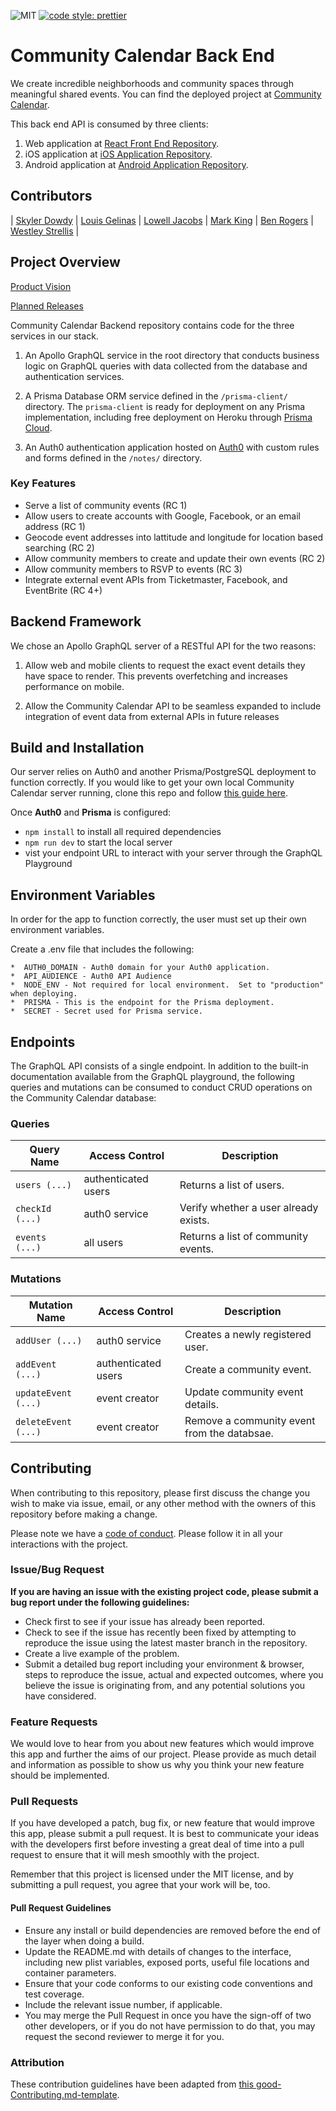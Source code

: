 ![MIT](https://img.shields.io/packagist/l/doctrine/orm.svg) [![code style: prettier](https://img.shields.io/badge/code_style-prettier-ff69b4.svg?style=flat-square)](https://github.com/prettier/prettier)

# Community Calendar Back End

We create incredible neighborhoods and community spaces through meaningful shared events.  You can find the deployed project at [Community Calendar](https://www.communitycalendar.xyz).

This back end API is consumed by three clients:

1. Web application at [React Front End Repository](https://github.com/Lambda-School-Labs/community-calendar-fe).
2. iOS application at [iOS Application Repository](https://github.com/Lambda-School-Labs/community-calendar-ios).
3. Android application at [Android Application Repository](https://github.com/Lambda-School-Labs/community-calendar-android).




## Contributors

| [Skyler Dowdy](https://github.com/skylerwebdev) | [Louis Gelinas](https://github.com/gelinas) | [Lowell Jacobs](https://github.com/lowell1) | [Mark King](https://github.com/markpkng) | [Ben Rogers](https://github.com/thisbenrogers) | [Westley Strellis](https://github.com/wstrellis) |

## Project Overview

[Product Vision](https://www.notion.so/Community-Calendar-Labs-19-25c4624fa8fe46e49361d73215459050)

[Planned Releases](https://www.notion.so/06de41bdd6124a459140e0b943b648a1)

Community Calendar Backend repository contains code for the three services in our stack.

<!-- Integrate future image of back architecture, including authentication token flow -->

1. An Apollo GraphQL service in the root directory that conducts business logic on GraphQL queries with data collected from the database and authentication services.

2. A Prisma Database ORM service defined in the `/prisma-client/` directory. The `prisma-client` is ready for deployment on any Prisma implementation, including free deployment on Heroku through [Prisma Cloud](https://www.prisma.io/cloud).

3. An Auth0 authentication application hosted on [Auth0](https://www.auth0.com) with custom rules and forms defined in the `/notes/` directory.

### Key Features

- Serve a list of community events (RC 1)
- Allow users to create accounts with Google, Facebook, or an email address (RC 1)
- Geocode event addresses into lattitude and longitude for location based searching (RC 2)
- Allow community members to create and update their own events (RC 2)
- Allow community members to RSVP to events (RC 3)
- Integrate external event APIs from Ticketmaster, Facebook, and EventBrite (RC 4+)

## Backend Framework

We chose an Apollo GraphQL server of a RESTful API for the two reasons:

1. Allow web and mobile clients to request the exact event details they have space to render. This prevents overfetching and increases performance on mobile.

2. Allow the Community Calendar API to be seamless expanded to include integration of event data from external APIs in future releases

## Build and Installation

Our server relies on Auth0 and another Prisma/PostgreSQL deployment to function correctly. If you would like to get your own local Community Calendar server running, clone this repo and follow [this guide here](https://github.com/Lambda-School-Labs/community-calendar-be/blob/master/notes/prisma_auth0.md).

Once **Auth0** and **Prisma** is configured:
- `npm install` to install all required dependencies
- `npm run dev` to start the local server
- vist your endpoint URL to interact with your server through the GraphQL Playground

## Environment Variables

In order for the app to function correctly, the user must set up their own environment variables.

Create a .env file that includes the following:
    
    *  AUTH0_DOMAIN - Auth0 domain for your Auth0 application.
    *  API_AUDIENCE - Auth0 API Audience
    *  NODE_ENV - Not required for local environment.  Set to "production" when deploying.
    *  PRISMA - This is the endpoint for the Prisma deployment.
    *  SECRET - Secret used for Prisma service.

## Endpoints

The GraphQL API consists of a single endpoint. In addition to the built-in documentation available from the GraphQL playground, the following queries and mutations can be consumed to conduct CRUD operations on the Community Calendar database:

### Queries

| Query Name          | Access Control      | Description                                  |
| ------------------- | ------------------- | -------------------------------------------- |
| `users (...)`       | authenticated users | Returns a list of users.                     |
| `checkId (...)`     | auth0 service       | Verify whether a user already exists.        |
| `events (...)`      | all users           | Returns a list of community events.          |

### Mutations

| Mutation Name       | Access Control      | Description                                  |
| ------------------- | ------------------- | -------------------------------------------- |
| `addUser (...)`     | auth0 service       | Creates a newly registered user.             |
| `addEvent (...)`    | authenticated users | Create a community event.                    |
| `updateEvent (...)` | event creator       | Update community event details.              |
| `deleteEvent (...)` | event creator       | Remove a community event from the databsae.  |

## Contributing

When contributing to this repository, please first discuss the change you wish to make via issue, email, or any other method with the owners of this repository before making a change.

Please note we have a [code of conduct](./CODE_OF_CONDUCT.md). Please follow it in all your interactions with the project.

### Issue/Bug Request

**If you are having an issue with the existing project code, please submit a bug report under the following guidelines:**

- Check first to see if your issue has already been reported.
- Check to see if the issue has recently been fixed by attempting to reproduce the issue using the latest master branch in the repository.
- Create a live example of the problem.
- Submit a detailed bug report including your environment & browser, steps to reproduce the issue, actual and expected outcomes, where you believe the issue is originating from, and any potential solutions you have considered.

### Feature Requests

We would love to hear from you about new features which would improve this app and further the aims of our project. Please provide as much detail and information as possible to show us why you think your new feature should be implemented.

### Pull Requests

If you have developed a patch, bug fix, or new feature that would improve this app, please submit a pull request. It is best to communicate your ideas with the developers first before investing a great deal of time into a pull request to ensure that it will mesh smoothly with the project.

Remember that this project is licensed under the MIT license, and by submitting a pull request, you agree that your work will be, too.

#### Pull Request Guidelines

- Ensure any install or build dependencies are removed before the end of the layer when doing a build.
- Update the README.md with details of changes to the interface, including new plist variables, exposed ports, useful file locations and container parameters.
- Ensure that your code conforms to our existing code conventions and test coverage.
- Include the relevant issue number, if applicable.
- You may merge the Pull Request in once you have the sign-off of two other developers, or if you do not have permission to do that, you may request the second reviewer to merge it for you.

### Attribution

These contribution guidelines have been adapted from [this good-Contributing.md-template](https://gist.github.com/PurpleBooth/b24679402957c63ec426).
